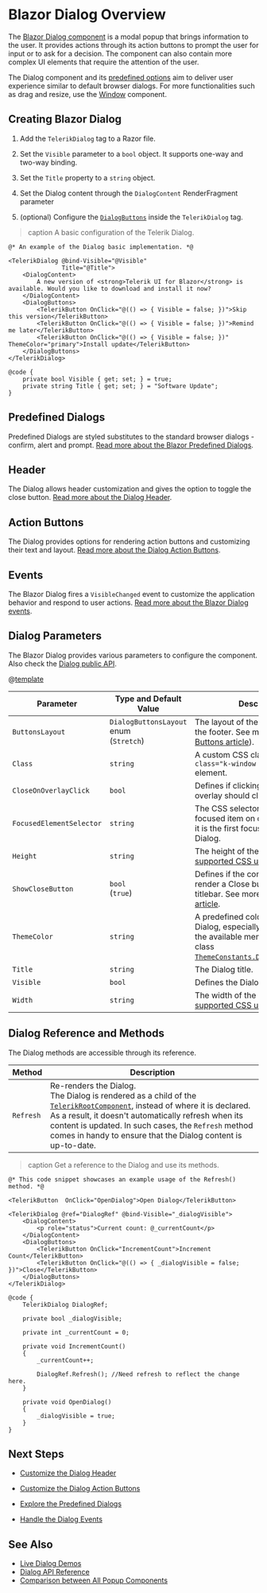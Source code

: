 
# Blazor Dialog Overview

The <a href="https://www.telerik.com/blazor-ui/dialog" target="_blank">Blazor Dialog component</a> is a modal popup that brings information to the user. It provides actions through its action buttons to prompt the user for input or to ask for a decision. The component can also contain more complex UI elements that require the attention of the user.

The Dialog component and its [predefined options](slug:dialog-predefined) aim to deliver user experience similar to default browser dialogs. For more functionalities such as drag and resize, use the [Window](slug:window-overview) component.

## Creating Blazor Dialog

1. Add the `TelerikDialog` tag to a Razor file.

2. Set the `Visible` parameter to a `bool` object. It supports one-way and two-way binding.

3. Set the `Title` property to a `string` object.

4. Set the Dialog content through the `DialogContent` RenderFragment parameter

5. (optional) Configure the [`DialogButtons`](slug:dialog-action-buttons) inside the `TelerikDialog` tag.

>caption A basic configuration of the Telerik Dialog.

````RAZOR
@* An example of the Dialog basic implementation. *@

<TelerikDialog @bind-Visible="@Visible"
               Title="@Title">
    <DialogContent>
        A new version of <strong>Telerik UI for Blazor</strong> is available. Would you like to download and install it now?
    </DialogContent>
    <DialogButtons>
        <TelerikButton OnClick="@(() => { Visible = false; })">Skip this version</TelerikButton>
        <TelerikButton OnClick="@(() => { Visible = false; })">Remind me later</TelerikButton>
        <TelerikButton OnClick="@(() => { Visible = false; })" ThemeColor="primary">Install update</TelerikButton>
    </DialogButtons>
</TelerikDialog>

@code {
    private bool Visible { get; set; } = true;
    private string Title { get; set; } = "Software Update";
}
````

## Predefined Dialogs

Predefined Dialogs are styled substitutes to the standard browser dialogs - confirm, alert and prompt. [Read more about the Blazor Predefined Dialogs](slug:dialog-predefined).

## Header

The Dialog allows header customization and gives the option to toggle the close button. [Read more about the Dialog Header](slug:dialog-header).

## Action Buttons

The Dialog provides options for rendering action buttons and customizing their text and layout. [Read more about the Dialog Action Buttons](slug:dialog-action-buttons).

## Events

The Blazor Dialog fires a `VisibleChanged` event to customize the application behavior and respond to user actions. [Read more about the Blazor Dialog events](slug:dialog-events).

## Dialog Parameters

The Blazor Dialog provides various parameters to configure the component. Also check the [Dialog public API](slug:Telerik.Blazor.Components.TelerikDialog).

@[template](/_contentTemplates/common/parameters-table-styles.md#table-layout)

| Parameter | Type and Default Value | Description |
| --- | --- | --- |
| `ButtonsLayout` | `DialogButtonsLayout` enum <br /> (`Stretch`) | The layout of the actions button in the footer. See more in the [Action Buttons article](slug:dialog-action-buttons)). |
| `Class` | `string` | A custom CSS class to the `<div class="k-window k-dialog">` element. |
| `CloseOnOverlayClick` | `bool` | Defines if clicking on the modal overlay should close the Dialog. |
| `FocusedElementSelector` | `string` | The CSS selector of the initially focused item on open. By default, it is the first focusable item in the Dialog. |
| `Height` | `string` | The height of the Dialog in any [supported CSS unit](slug:common-features/dimensions). |
| `ShowCloseButton` | `bool` <br /> (`true`) | Defines if the component will render a Close button in the titlebar. See more in the [Header article](slug:dialog-header). |
| `ThemeColor` | `string` | A predefined color scheme for the Dialog, especially the titlebar. Use the available members of the static class [`ThemeConstants.Dialog.ThemeColor`](slug:Telerik.Blazor.ThemeConstants.Dialog.ThemeColor). |
| `Title` | `string` | The Dialog title. |
| `Visible` | `bool` | Defines the Dialog visibility. |
| `Width` | `string` | The width of the Dialog in any [supported CSS unit](slug:common-features/dimensions). |

## Dialog Reference and Methods

The Dialog methods are accessible through its reference.

| Method | Description |
| --- | --- |
| `Refresh` | Re-renders the Dialog. <br /> The Dialog is rendered as a child of the [`TelerikRootComponent`](slug:rootcomponent-overview), instead of where it is declared. As a result, it doesn't automatically refresh when its content is updated. In such cases, the `Refresh` method comes in handy to ensure that the Dialog content is up-to-date. |

>caption Get a reference to the Dialog and use its methods.

````RAZOR
@* This code snippet showcases an example usage of the Refresh() method. *@

<TelerikButton  OnClick="OpenDialog">Open Dialog</TelerikButton>

<TelerikDialog @ref="DialogRef" @bind-Visible="_dialogVisible">
    <DialogContent>
        <p role="status">Current count: @_currentCount</p>
    </DialogContent>
    <DialogButtons>
        <TelerikButton OnClick="IncrementCount">Increment Count</TelerikButton>
        <TelerikButton OnClick="@(() => { _dialogVisible = false; })">Close</TelerikButton>
    </DialogButtons>
</TelerikDialog>

@code {
    TelerikDialog DialogRef;

    private bool _dialogVisible;

    private int _currentCount = 0;

    private void IncrementCount()
    {
        _currentCount++;

        DialogRef.Refresh(); //Need refresh to reflect the change here.
    }

    private void OpenDialog()
    {
        _dialogVisible = true;
    }
}
````

## Next Steps

* [Customize the Dialog Header](slug:dialog-header)

* [Customize the Dialog Action Buttons](slug:dialog-action-buttons)

* [Explore the Predefined Dialogs](slug:dialog-predefined)

* [Handle the Dialog Events](slug:dialog-events)

## See Also

* [Live Dialog Demos](https://demos.telerik.com/blazor-ui/dialog/overview)
* [Dialog API Reference](slug:Telerik.Blazor.Components.TelerikDialog)
* [Comparison between All Popup Components](slug:common-kb-popup-component-comparison)
